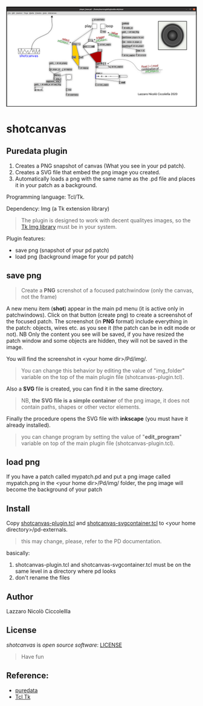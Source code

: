 ![sreendhot](banner_shotcanvas.png)

shotcanvas
==========

Puredata plugin
----------------

1. Creates a PNG snapshot of canvas (What you see in your pd patch).
2. Creates a SVG file that embed the png image you created.
3. Automatically loads a png with the same name as the .pd file and places it in your patch as a background.

Programming language: Tcl/Tk.

Dependency: Img (a Tk extension library) 
> The plugin is designed to work with decent qualityes images, so the [Tk Img library](http://tkimg.sourceforge.net/) must be in your system.

Plugin features:

- save png (snapshot of your pd patch)
- load png (background image for your pd patch)

save png
--------
> Create a **PNG** screnshot of a focused patchwindow (only the canvas, not the frame) 

A new menu item (**shot**) appear in the main pd menu (it is active only in patchwindows).
Click on that button (create png) to create a screenshot of the focused patch. The screenshot (in **PNG** format) include everything in the patch: objects, wires etc. as you see it (the patch can be in edit mode or not). NB Only the content you see will be saved, if you have resized the patch window and some objects are hidden, they will not be saved in the image.

You will find the screenshot in \<your home dir>/Pd/img/.
>You can change this behavior by editing the value of "img_folder" variable on the top of the main plugin file (shotcanvas-plugin.tcl).

Also a **SVG** file is created, you can find it in the same directory.
>NB, **the SVG file is a simple container** of the png image, it does not contain paths, shapes or other vector elements.

Finally the procedure opens the SVG file with **inkscape** (you must have it already installed).
>you can change program by setting the value of "**edit_program**" variable on top of the main plugin file (shotcanvas-plugin.tcl).

load png
--------

If you have a patch called mypatch.pd and put a png image called mypatch.png in the \<your home dir>/Pd/img/ folder, the png image will become the background of your patch


Install
-------

Copy [shotcanvas-plugin.tcl](shotcanvas-plugin.tcl) and [shotcanvas-svgcontainer.tcl](shotcanvas-svgcontainer.tcl) to \<your home directory>/pd-externals.
> this may change, please, refer to the PD documentation.

basically:
1) shotcanvas-plugin.tcl and shotcanvas-svgcontainer.tcl must be on the same level in a directory where pd looks
2) don't rename the files

Author
-----
Lazzaro Nicolò Ciccolellla

License
-------
*shotcanvas* is *open source software*: [LICENSE](LICENSE)

>Have fun

Reference:
----------
- [puredata](https://puredata.info/)
- [Tcl Tk](https://www.tcl.tk/)
